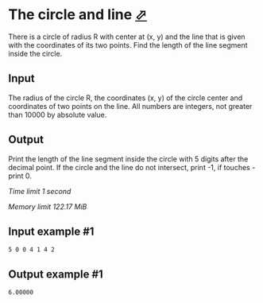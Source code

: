 # The circle and line [⬀](https://www.e-olymp.com/ru/contests/8947/problems/77335)

There is a circle of radius R with center at (x, y) and the line that is given with the coordinates of its two points. Find the length of the line segment inside the circle.

## Input

The radius of the circle R, the coordinates (x, y) of the circle center and coordinates of two points on the line. All numbers are integers, not greater than 10000 by absolute value.

## Output

Print the length of the line segment inside the circle with 5 digits after the decimal point. If the circle and the line do not intersect, print -1, if touches - print 0.

_Time limit 1 second_

_Memory limit 122.17 MiB_

## Input example #1
```
5 0 0 4 1 4 2 
```

## Output example #1
```
6.00000
```
